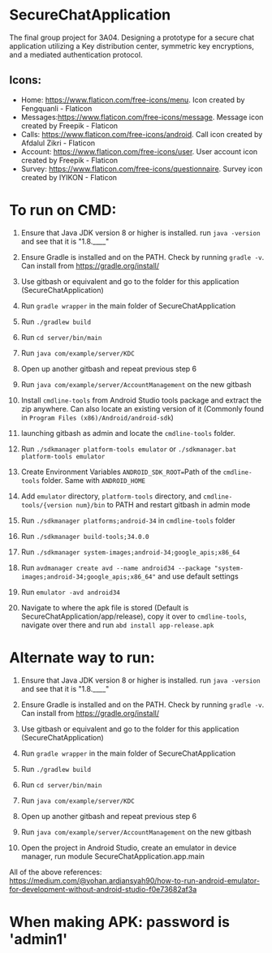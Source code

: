 # SecureChatApplication
The final group project for 3A04. Designing a prototype for a secure chat application utilizing a Key distribution center, symmetric key encryptions, and a mediated authentication protocol.

## Icons:
- Home: https://www.flaticon.com/free-icons/menu. Icon created by Fengquanli - Flaticon
- Messages:https://www.flaticon.com/free-icons/message. Message icon created by Freepik - Flaticon
- Calls: https://www.flaticon.com/free-icons/android. Call icon created by Afdalul Zikri - Flaticon
- Account: https://www.flaticon.com/free-icons/user. User account icon created by Freepik - Flaticon
- Survey: https://www.flaticon.com/free-icons/questionnaire. Survey icon created by IYIKON - Flaticon

# To run on CMD:
1. Ensure that Java JDK version 8 or higher is installed. run `java -version` and see that it is "1.8.____"
2. Ensure Gradle is installed and on the PATH. Check by running `gradle -v`. Can install from https://gradle.org/install/
3. Use gitbash or equivalent and go to the folder for this application (SecureChatApplication)
4. Run `gradle wrapper` in the main folder of SecureChatApplication
5. Run `./gradlew build`
6. Run `cd server/bin/main`
7. Run `java com/example/server/KDC`
8. Open up another gitbash and repeat previous step 6
9. Run `java com/example/server/AccountManagement` on the new gitbash

10. Install `cmdline-tools` from Android Studio tools package and extract the zip anywhere. Can also locate an existing version of it (Commonly found in `Program Files (x86)/Android/android-sdk`)
11. launching gitbash as admin and locate the `cmdline-tools` folder. 
12. Run `./sdkmanager platform-tools emulator` or `./sdkmanager.bat platform-tools emulator`
13. Create Environment Variables `ANDROID_SDK_ROOT=`Path of the `cmdline-tools` folder. Same with `ANDROID_HOME`
14. Add `emulator` directory, `platform-tools` directory, and `cmdline-tools/{version num}/bin` to PATH and restart gitbash in admin mode
15. Run `./sdkmanager platforms;android-34` in `cmdline-tools` folder
16. Run `./sdkmanager build-tools;34.0.0`
17. Run `./sdkmanager system-images;android-34;google_apis;x86_64`
18. Run `avdmanager create avd --name android34 --package "system-images;android-34;google_apis;x86_64"` and use default settings
19. Run `emulator -avd android34`
20. Navigate to where the apk file is stored (Default is SecureChatApplication/app/release), copy it over to `cmdline-tools`, navigate over there and run `abd install app-release.apk`

# Alternate way to run:
1. Ensure that Java JDK version 8 or higher is installed. run `java -version` and see that it is "1.8.____"
2. Ensure Gradle is installed and on the PATH. Check by running `gradle -v`. Can install from https://gradle.org/install/
3. Use gitbash or equivalent and go to the folder for this application (SecureChatApplication)
4. Run `gradle wrapper` in the main folder of SecureChatApplication
5. Run `./gradlew build`
6. Run `cd server/bin/main`
7. Run `java com/example/server/KDC`
8. Open up another gitbash and repeat previous step 6
9. Run `java com/example/server/AccountManagement` on the new gitbash

10. Open the project in Android Studio, create an emulator in device manager, run module SecureChatApplication.app.main

All of the above references: https://medium.com/@yohan.ardiansyah90/how-to-run-android-emulator-for-development-without-android-studio-f0e73682af3a

# When making APK: password is 'admin1'